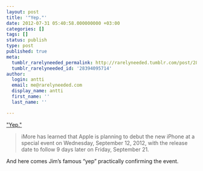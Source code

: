 ```yaml
---
layout: post
title: '"Yep."'
date: 2012-07-31 05:40:58.000000000 +03:00
categories: []
tags: []
status: publish
type: post
published: true
meta:
  tumblr_rarelyneeded_permalink: http://rarelyneeded.tumblr.com/post/28394095714/yep
  tumblr_rarelyneeded_id: '28394095714'
author:
  login: antti
  email: me@rarelyneeded.com
  display_name: antti
  first_name: ''
  last_name: ''

---
```

<a href="http://www.loopinsight.com/2012/07/30/apples-rumored-september-12-event/">"Yep."</a>

<blockquote>
iMore has learned that Apple is planning to debut the new iPhone at a special event on Wednesday, September 12, 2012, with the release date to follow 9 days later on Friday, September 21.

</blockquote>
And here comes Jim&#8217;s famous &#8220;yep&#8221; practically confirming the event.


